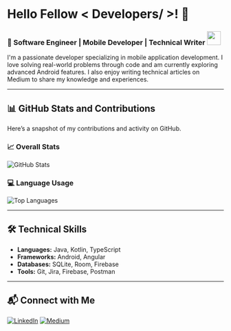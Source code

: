 <h1> Hello Fellow < Developers/ >! 👋 </h1>

### 🚀 Software Engineer | Mobile Developer | Technical Writer <img src = "https://media2.giphy.com/media/QssGEmpkyEOhBCb7e1/giphy.gif?cid=ecf05e47a0n3gi1bfqntqmob8g9aid1oyj2wr3ds3mg700bl&rid=giphy.gif" width = 32px>
I'm a passionate developer specializing in mobile application development. I love solving real-world problems through code and am currently exploring advanced Android features. I also enjoy writing technical articles on Medium to share my knowledge and experiences.

---

## 📊 GitHub Stats and Contributions

Here’s a snapshot of my contributions and activity on GitHub.

### 📈 Overall Stats
![GitHub Stats](https://github-readme-stats.vercel.app/api?username=udith97&show_icons=true&theme=radical)

### 💻 Language Usage
![Top Languages](https://github-readme-stats.vercel.app/api/top-langs/?username=udith97&layout=compact&theme=radical)

---

## 🛠️ Technical Skills
- **Languages:** Java, Kotlin, TypeScript
- **Frameworks:** Android, Angular
- **Databases:** SQLite, Room, Firebase
- **Tools:** Git, Jira, Firebase, Postman

---

## 📬 Connect with Me
[![LinkedIn](https://img.shields.io/badge/LinkedIn-Connect-blue?style=for-the-badge&logo=linkedin)]([https://linkedin.com/in/udith-jayasinghe](https://www.linkedin.com/in/udith-jayasinghe-350b21136/))
[![Medium](https://img.shields.io/badge/Medium-Articles-black?style=for-the-badge&logo=medium)](https://medium.com/@udith-jayasinghe)

